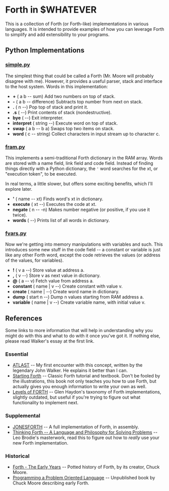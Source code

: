 # Forth in $WHATEVER

This is a collection of Forth (or Forth-like) implementations in various languages. It is intended to provide examples of how you can leverage Forth to simplify and add extensibility to your programs.

## Python Implementations

### [simple.py](basic/simple/simple.py?rev=tip)
The simplest thing that could be called a Forth (Mr. Moore will probably disagree with me). However, it provides a useful parser, stack and interface to the host system. Words in this implementation:

* **+** ( a b -- sum) Add two numbers on top of stack.
* **-** ( a b -- difference) Subtracts top number from next on stack.
* **.** ( n --) Pop top of stack and print it.
* **.s** ( --) Print contents of stack (nondestructive).
* **bye** ( --) Exit interpreter.
* **interpret** ( string --) Execute word on top of stack.
* **swap** ( a b -- b a) Swaps top two items on stack.
* **word** ( c -- string) Collect characters in input stream up to character c.

### [fram.py](basic/ram/fram.py?rev=tip)
This implements a semi-traditional Forth dictionary in the RAM array. Words are stored with a name field, link field and code field. Instead of finding things directly with a Python dictionary, the `'` word searches for the xt, or "execution token", to be executed.

In real terms, a little slower, but offers some exciting benefits, which I'll explore later.

* **'** ( name -- xt) Finds word's xt in dictionary.
* **execute** ( xt --) Executes the code at xt.
* **negate** ( n -- -n) Makes number negative (or positive, if you use it twice).
* **words** ( --) Prints list of all words in dictionary.

### [fvars.py](basic/vars/fvars.py?rev=tip)
Now we're getting into memory manipulations with variables and such. This introduces some new stuff in the code field -- a constant or variable is just like any other Forth word, except the code retrieves the values (or address of the values, for variables).

* **!** ( v a --) Store value at address a.
* **,** ( v --) Store v as next value in dictionary.
* **@** ( a -- v) Fetch value from address a.
* **constant** ( name | v --) Create constant with value v.
* **create** ( name | --) Create word name in dictionary.
* **dump** ( start n --) Dump n values starting from RAM address a.
* **variable** ( name | v --) Create variable name, with initial value v.

## References

Some links to more information that will help in understanding why you might do with this and what to do with it once you've got it. If nothing else, please read Walker's essay at the first link.

### Essential

* [ATLAST](https://www.fourmilab.ch/atlast/) -- My first encounter with this concept, written by the legendary John Walker. He explains it better than I can.
* [Starting Forth](https://www.forth.com/starting-forth/) -- Classic Forth tutorial and textbook. Don't be fooled by the illustrations, this book not only teaches you how to use Forth, but actually gives you enough information to write your own as well.
* [Levels of FORTH](https://www.forth.org/literature/forthlev.html) -- Glen Haydon's taxonomy of Forth implementations, slightly outdated, but useful if you're trying to figure out what functionality to implement next.

### Supplemental

* [JONESFORTH](https://github.com/nornagon/jonesforth/blob/master/jonesforth.S) -- A full implementation of Forth, in assembly.
* [Thinking Forth -- A Language and Philosophy for Solving Problems](https://www.forth.com/wp-content/uploads/2018/11/thinking-forth-color.pdf) -- Leo Brodie's masterwork, read this to figure out how to _really_ use your new Forth implementation.

### Historical

* [Forth - The Early Years](https://colorforth.github.io/HOPL.html) -- Potted history of Forth, by its creator, Chuck Moore.
* [Programming a Problem Oriented Language](https://archive.org/details/chuck-moore-forth-book/page/10/mode/2up) -- Unpublished book by Chuck Moore describing early Forth.
